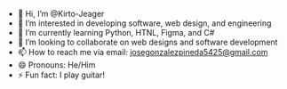 - 👋 Hi, I’m @Kirto-Jeager
- 👀 I’m interested in developing software, web design, and engineering
- 🌱 I’m currently learning Python, HTNL, Figma, and C#
- 💞️ I’m looking to collaborate on web designs and software development
- 📫 How to reach me via email: josegonzalezpineda5425@gmail.com
- 😄 Pronouns: He/Him
- ⚡ Fun fact: I play guitar!

<!---
Kirto-Jeager/Kirto-Jeager is a ✨ special ✨ repository because its `README.md` (this file) appears on your GitHub profile.
You can click the Preview link to take a look at your changes.
--->

